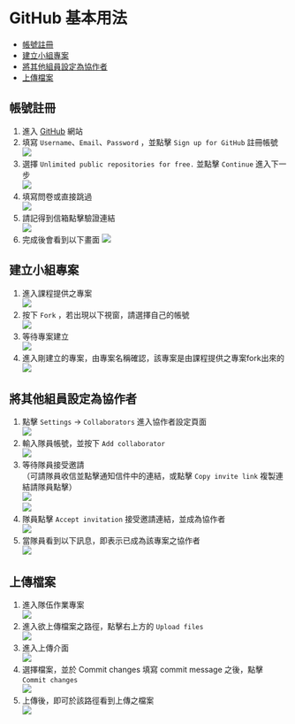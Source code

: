 # GitHub 基本用法
- [帳號註冊](#帳號註冊)
- [建立小組專案](#建立小組專案)
- [將其他組員設定為協作者](#將其他組員設定為協作者)
- [上傳檔案](#上傳檔案)

## 帳號註冊
1. 進入 [GitHub](https://github.com/) 網站
2. 填寫 `Username`、`Email`、`Password` ，並點擊 `Sign up for GitHub` 註冊帳號  
![](./img/GitHub/register_01.png)
3. 選擇 `Unlimited public repositories for free.` 並點擊 `Continue` 進入下一步  
![](./img/GitHub/register_02.png)
4. 填寫問卷或直接跳過  
![](./img/GitHub/register_03.png)
5. 請記得到信箱點擊驗證連結  
![](./img/GitHub/register_04.png)
6. 完成後會看到以下畫面
![](./img/GitHub/register_05.png)

## 建立小組專案
1. 進入課程提供之專案  
![](./img/GitHub/create_team_01.png)
2. 按下 `Fork` ，若出現以下視窗，請選擇自己的帳號  
![](./img/GitHub/create_team_02.png)
3. 等待專案建立  
![](./img/GitHub/create_team_03.png)
3. 進入剛建立的專案，由專案名稱確認，該專案是由課程提供之專案fork出來的  
![](./img/GitHub/create_team_04.png)

## 將其他組員設定為協作者
1. 點擊 `Settings` → `Collaborators` 進入協作者設定頁面  
![](./img/GitHub/collaborator_01.png)
2. 輸入隊員帳號，並按下 `Add collaborator`  
![](./img/GitHub/collaborator_02.png)
3. 等待隊員接受邀請  
（可請隊員收信並點擊通知信件中的連結，或點擊 `Copy invite link` 複製連結請隊員點擊）  
![](./img/GitHub/collaborator_03.png)  
![](./img/GitHub/collaborator_04.png)
4. 隊員點擊 `Accept invitation` 接受邀請連結，並成為協作者  
![](./img/GitHub/collaborator_05.png)
5. 當隊員看到以下訊息，即表示已成為該專案之協作者  
![](./img/GitHub/collaborator_06.png)



## 上傳檔案
1. 進入隊伍作業專案  
![](./img/GitHub/upload_01.png)
2. 進入欲上傳檔案之路徑，點擊右上方的 `Upload files`  
![](./img/GitHub/upload_02.png)
3. 進入上傳介面  
![](./img/GitHub/upload_03.png)
4. 選擇檔案，並於 Commit changes 填寫 commit message 之後，點擊 `Commit changes`  
![](./img/GitHub/upload_04.png)
5. 上傳後，即可於該路徑看到上傳之檔案  
![](./img/GitHub/upload_05.png)
